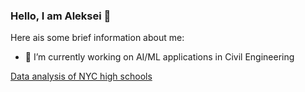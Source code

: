### Hello, I am Aleksei 👋

Here ais some brief information about me:


- 🔭 I’m currently working on AI/ML applications in Civil Engineering
<!--
- 🌱 I’m currently learning ...
- 👯 I’m looking to collaborate on ...
- 🤔 I’m looking for help with ...
- 💬 Ask me about ...
- 📫 How to reach me: ...
- 😄 Pronouns: ...
- ⚡ Fun fact: ...
-->

[Data analysis of NYC high schools](https://github.com/alekseikondratenko/Data-Analysis-of-NYC-High-Schools)
